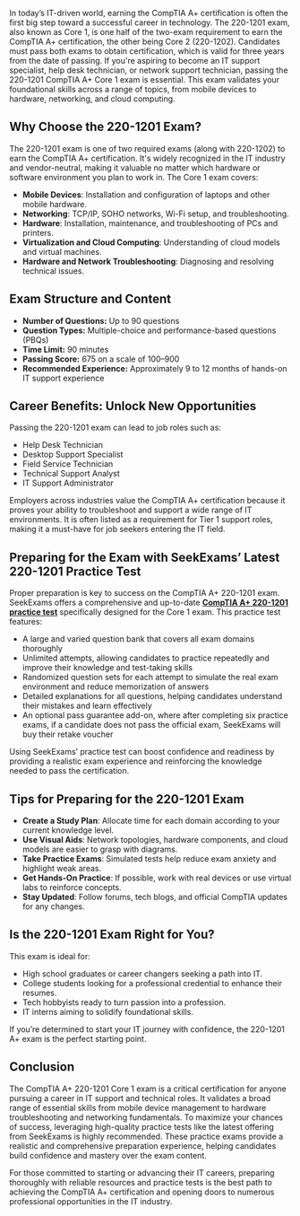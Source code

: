 In today’s IT-driven world, earning the CompTIA A+ certification is often the first big step toward a successful career in technology. The 220-1201 exam, also known as Core 1, is one half of the two-exam requirement to earn the CompTIA A+ certification, the other being Core 2 (220-1202). Candidates must pass both exams to obtain certification, which is valid for three years from the date of passing. If you're aspiring to become an IT support specialist, help desk technician, or network support technician, passing the 220-1201 CompTIA A+ Core 1 exam is essential. This exam validates your foundational skills across a range of topics, from mobile devices to hardware, networking, and cloud computing.

## Why Choose the 220-1201 Exam?

The 220-1201 exam is one of two required exams (along with 220-1202) to earn the CompTIA A+ certification. It's widely recognized in the IT industry and vendor-neutral, making it valuable no matter which hardware or software environment you plan to work in. The Core 1 exam covers:

- **Mobile Devices**: Installation and configuration of laptops and other mobile hardware.
- **Networking**: TCP/IP, SOHO networks, Wi-Fi setup, and troubleshooting.
- **Hardware**: Installation, maintenance, and troubleshooting of PCs and printers.
- **Virtualization and Cloud Computing**: Understanding of cloud models and virtual machines.
- **Hardware and Network Troubleshooting**: Diagnosing and resolving technical issues.

## **Exam Structure and Content**

- **Number of Questions:** Up to 90 questions
- **Question Types:** Multiple-choice and performance-based questions (PBQs)
- **Time Limit:** 90 minutes
- **Passing Score:** 675 on a scale of 100–900
- **Recommended Experience:** Approximately 9 to 12 months of hands-on IT support experience

## Career Benefits: Unlock New Opportunities

Passing the 220-1201 exam can lead to job roles such as:

- Help Desk Technician
- Desktop Support Specialist
- Field Service Technician
- Technical Support Analyst
- IT Support Administrator

Employers across industries value the CompTIA A+ certification because it proves your ability to troubleshoot and support a wide range of IT environments. It is often listed as a requirement for Tier 1 support roles, making it a must-have for job seekers entering the IT field.

## **Preparing for the Exam with SeekExams’ Latest 220-1201 Practice Test**

Proper preparation is key to success on the CompTIA A+ 220-1201 exam. SeekExams offers a comprehensive and up-to-date [**CompTIA A+ 220-1201 practice test**](https://www.seekexams.com/exam/220-1201/) specifically designed for the Core 1 exam. This practice test features:

- A large and varied question bank that covers all exam domains thoroughly
- Unlimited attempts, allowing candidates to practice repeatedly and improve their knowledge and test-taking skills
- Randomized question sets for each attempt to simulate the real exam environment and reduce memorization of answers
- Detailed explanations for all questions, helping candidates understand their mistakes and learn effectively
- An optional pass guarantee add-on, where after completing six practice exams, if a candidate does not pass the official exam, SeekExams will buy their retake voucher

Using SeekExams’ practice test can boost confidence and readiness by providing a realistic exam experience and reinforcing the knowledge needed to pass the certification.

## Tips for Preparing for the 220-1201 Exam

- **Create a Study Plan**: Allocate time for each domain according to your current knowledge level.
- **Use Visual Aids**: Network topologies, hardware components, and cloud models are easier to grasp with diagrams.
- **Take Practice Exams**: Simulated tests help reduce exam anxiety and highlight weak areas.
- **Get Hands-On Practice**: If possible, work with real devices or use virtual labs to reinforce concepts.
- **Stay Updated**: Follow forums, tech blogs, and official CompTIA updates for any changes.

## Is the 220-1201 Exam Right for You?

This exam is ideal for:

- High school graduates or career changers seeking a path into IT.
- College students looking for a professional credential to enhance their resumes.
- Tech hobbyists ready to turn passion into a profession.
- IT interns aiming to solidify foundational skills.

If you’re determined to start your IT journey with confidence, the 220-1201 A+ exam is the perfect starting point.

## **Conclusion**

The CompTIA A+ 220-1201 Core 1 exam is a critical certification for anyone pursuing a career in IT support and technical roles. It validates a broad range of essential skills from mobile device management to hardware troubleshooting and networking fundamentals. To maximize your chances of success, leveraging high-quality practice tests like the latest offering from SeekExams is highly recommended. These practice exams provide a realistic and comprehensive preparation experience, helping candidates build confidence and mastery over the exam content.

For those committed to starting or advancing their IT careers, preparing thoroughly with reliable resources and practice tests is the best path to achieving the CompTIA A+ certification and opening doors to numerous professional opportunities in the IT industry.
